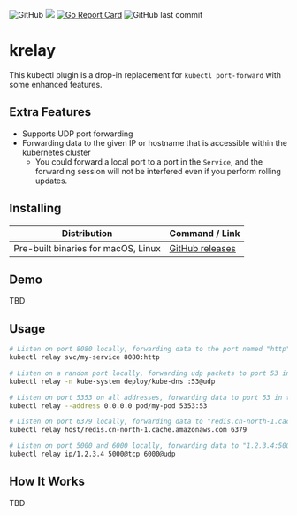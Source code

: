 ![GitHub](https://img.shields.io/github/license/knight42/krelay)
![](https://github.com/knight42/krelay/actions/workflows/test.yml/badge.svg)
[![Go Report Card](https://goreportcard.com/badge/github.com/knight42/krelay)](https://goreportcard.com/report/github.com/knight42/krelay)
![GitHub last commit](https://img.shields.io/github/last-commit/knight42/krelay)

# krelay

This kubectl plugin is a drop-in replacement for `kubectl port-forward` with some enhanced features.

## Extra Features

* Supports UDP port forwarding
* Forwarding data to the given IP or hostname that is accessible within the kubernetes cluster
  * You could forward a local port to a port in the `Service`, and the forwarding session will not be interfered even if you perform rolling updates.


## Installing

| Distribution                           | Command / Link                                                 |
|----------------------------------------|----------------------------------------------------------------|
| Pre-built binaries for macOS, Linux    | [GitHub releases](https://github.com/knight42/krelay/releases) |

## Demo

TBD

## Usage

```bash
# Listen on port 8080 locally, forwarding data to the port named "http" in the service
kubectl relay svc/my-service 8080:http

# Listen on a random port locally, forwarding udp packets to port 53 in a pod selected by the deployment
kubectl relay -n kube-system deploy/kube-dns :53@udp

# Listen on port 5353 on all addresses, forwarding data to port 53 in the pod
kubectl relay --address 0.0.0.0 pod/my-pod 5353:53

# Listen on port 6379 locally, forwarding data to "redis.cn-north-1.cache.amazonaws.com:6379" from the cluster
kubectl relay host/redis.cn-north-1.cache.amazonaws.com 6379

# Listen on port 5000 and 6000 locally, forwarding data to "1.2.3.4:5000" and "1.2.3.4:6000" from the cluster
kubectl relay ip/1.2.3.4 5000@tcp 6000@udp
```

## How It Works

TBD

